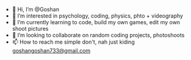 - 👋 Hi, I’m @Goshan
- 👀 I’m interested in psychology, coding, physics, phto + videography
- 🌱 I’m currently learning to code, build my own games, edit my own shoot pictures
- 💞️ I’m looking to collaborate on random coding projects, photoshoots
- 📫 How to reach me simple don't, nah just kiding goshangoshan733@gmail.com

<!---
Goshan18/Goshan18 is a ✨ special ✨ repository because its `README.md` (this file) appears on your GitHub profile.
You can click the Preview link to take a look at your changes.
--->
